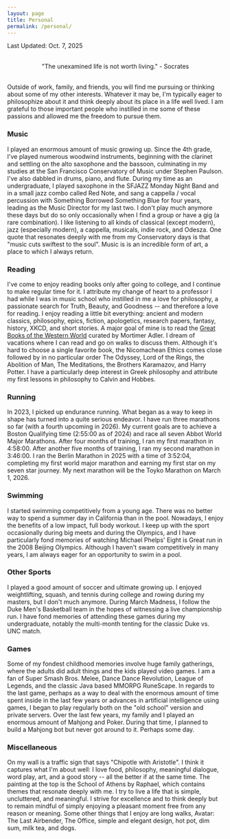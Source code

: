 ```yaml
---
layout: page
title: Personal
permalink: /personal/
---
```

Last Updated: Oct. 7, 2025

<br>
<div style="text-align: center;">
"The unexamined life is not worth living." - Socrates
</div>  
<br>

Outside of work, family, and friends, you will find me pursuing or thinking about some of my other interests.  Whatever it may be, I'm typically eager to philosophize about it and think deeply about its place in a life well lived. I am grateful to those important people who instilled in me some of these passions and allowed me the freedom to pursue them. 

### Music

I played an enormous amount of music growing up. Since the 4th grade, I've played numerous woodwind instruments, beginning with the clarinet and settling on the alto saxophone and the bassoon, culminating in my studies at the San Francisco Conservatory of Music under Stephen Paulson. I've also dabbled in drums, piano, and flute. During my time as an undergraduate, I played saxophone in the SFJAZZ Monday Night Band and in a small jazz combo called Red Note, and sang a cappella / vocal percussion with Something Borrowed Something Blue for four years, leading as the Music Director for my last two. I don't play much anymore these days but do so only occasionally when I find a group or have a gig (a rare combination). I like listening to all kinds of classical (except modern), jazz (especially modern), a cappella, musicals, indie rock, and Odesza. One quote that resonates deeply with me from my Conservatory days is that "music cuts swiftest to the soul". Music is is an incredible form of art, a place to which I always return.

### Reading

I've come to enjoy reading books only after going to college, and I continue to make regular time for it. I attribute my change of heart to a professor I had while I was in music school who instilled in me a love for philosophy, a passionate search for Truth, Beauty, and Goodness -- and therefore a love for reading. I enjoy reading a little bit everything: ancient and modern classics, philosophy, epics, fiction, apologetics, research papers, fantasy, history, XKCD, and short stories. A major goal of mine is to read the [Great Books of the Western World](https://en.wikipedia.org/wiki/Great_Books_of_the_Western_World) curated by Mortimer Adler. I dream of vacations where I can read and go on walks to discuss them. Although it's hard to choose a single favorite book, the Nicomachean Ethics comes close followed by in no particular order The Odyssey, Lord of the Rings, the Abolition of Man, The Meditations, the Brothers Karamazov, and Harry Potter. I have a particularly deep interest in Greek philosophy and attribute my first lessons in philosophy to Calvin and Hobbes.

### Running 
In 2023, I picked up endurance running. What began as a way to keep in shape has turned into a quite serious endeavor. I have run three marathons so far (with a fourth upcoming in 2026). My current goals are to achieve a Boston Qualifying time (2:55:00 as of 2024) and race all seven Abbot World Major Marathons. After four months of training, I ran my first marathon in 4:58:00. After another five months of training, I ran my second marathon in 3:46:00. I ran the Berlin Marathon in 2025 with a time of 3:52:04, completing my first world major marathon and earning my first star on my seven star journey. My next marathon will be the Toyko Marathon on March 1, 2026. 

### Swimming

I started swimming competitively from a young age. There was no better way to spend a summer day in California than in the pool. Nowadays, I enjoy the benefits of a low impact, full body workout. I keep up with the sport occasionally during big meets and during the Olympics, and I have particularly fond memories of watching Michael Phelps' Eight is Great run in the 2008 Beijing Olympics. Although I haven't swam competitively in many years, I am always eager for an opportunity to swim in a pool. 

### Other Sports

I played a good amount of soccer and ultimate growing up. I enjoyed weightlifting, squash, and tennis during college and rowing during my masters, but I don't much anymore. During March Madness, I follow the Duke Men's Basketball team in the hopes of witnessing a live championship run. I have fond memories of attending these games during my undergraduate, notably the multi-month tenting for the classic Duke vs. UNC match. 

### Games

Some of my fondest childhood memories involve huge family gatherings, where the adults did adult things and the kids played video games. I am a fan of Super Smash Bros. Melee, Dance Dance Revolution, League of Legends, and the classic Java based MMORPG RuneScape. In regards to the last game, perhaps as a way to deal with the enormous amount of time spent inside in the last few years or advances in artificial intelligence using games, I began to play regularly both on the "old school" version and private servers. Over the last few years, my family and I played an enormous amount of Mahjong and Poker. During that time, I planned to build a Mahjong bot but never got around to it. Perhaps some day. 

### Miscellaneous

On my wall is a traffic sign that says "Chipotle with Aristotle". I think it captures what I'm about well: I love food, philosophy, meaningful dialogue, word play, art, and a good story -- all the better if at the same time. The painting at the top is the School of Athens by Raphael, which contains themes that resonate deeply with me. I try to live a life that is simple, uncluttered, and meaningful. I strive for excellence and to think deeply but to remain mindful of simply enjoying a pleasant moment free from any reason or meaning. Some other things that I enjoy are long walks, Avatar: The Last Airbender, The Office, simple and elegant design, hot pot, dim sum, milk tea, and dogs.
